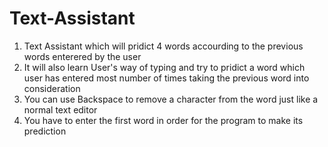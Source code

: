 # Text-Assistant

1. Text Assistant which will pridict 4 words accourding to the previous words enterered by the user
2. It will also learn User's way of typing and try to pridict a word which user has entered most number of times taking the previous word into consideration
3. You can use Backspace to remove a character from the word just like a normal text editor
4. You have to enter the first word in order for the program to make its prediction
